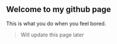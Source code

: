 ## Welcome to my github page

This is what you do when you feel bored.


> Will update this page later 

